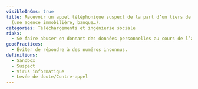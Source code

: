 ```yaml
---
visibleInCms: true
title: Recevoir un appel téléphonique suspect de la part d’un tiers de confiance
  (une agence immobilière, banque…).
categories: Téléchargements et ingénierie sociale
risks:
  - Se faire abuser en donnant des données personnelles au cours de l’appel.
goodPractices:
  - Éviter de répondre à des numéros inconnus.
definitions:
  - Sandbox
  - Suspect
  - Virus informatique
  - Levée de doute/Contre-appel
---
```

